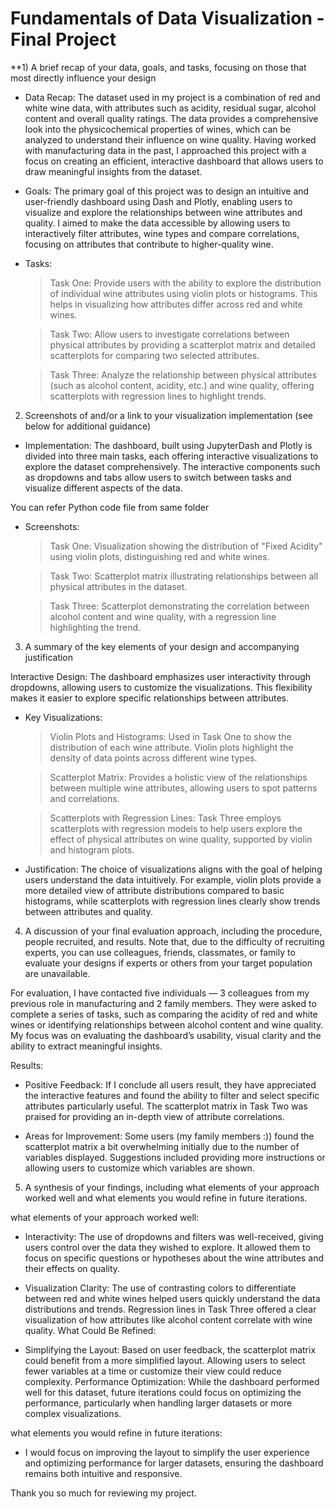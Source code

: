 # Fundamentals of Data Visualization - Final Project

**1)  A brief recap of your data, goals, and tasks, focusing on those that most directly influence your design

* Data Recap: The dataset used in my project is a combination of red and white wine data, with attributes such as acidity, residual sugar, alcohol content and overall quality ratings. The data provides a comprehensive look into the physicochemical properties of wines, which can be analyzed to understand their influence on wine quality. Having worked with manufacturing data in the past, I approached this project with a focus on creating an efficient, interactive dashboard that allows users to draw meaningful insights from the dataset.

* Goals: The primary goal of this project was to design an intuitive and user-friendly dashboard using Dash and Plotly, enabling users to visualize and explore the relationships between wine attributes and quality. I aimed to make the data accessible by allowing users to interactively filter attributes, wine types and compare correlations, focusing on attributes that contribute to higher-quality wine.

* Tasks:

   > Task One: Provide users with the ability to explore the distribution of individual wine attributes using violin plots or histograms. This helps in visualizing how attributes differ across red and white wines.

   > Task Two: Allow users to investigate correlations between physical attributes by providing a scatterplot matrix and detailed scatterplots for comparing two selected attributes.

   > Task Three: Analyze the relationship between physical attributes (such as alcohol content, acidity, etc.) and wine quality, offering scatterplots with regression lines to highlight trends.


2)  Screenshots of and/or a link to your visualization implementation (see below for additional guidance)
   
* Implementation: The dashboard, built using JupyterDash and Plotly is divided into three main tasks, each offering interactive visualizations to explore the dataset comprehensively. The interactive components such as dropdowns and tabs allow users to switch between tasks and visualize different aspects of the data.

You can refer Python code file from same folder

* Screenshots:
  > Task One: Visualization showing the distribution of "Fixed Acidity" using violin plots, distinguishing red and white wines.


  > Task Two: Scatterplot matrix illustrating relationships between all physical attributes in the dataset.


  > Task Three: Scatterplot demonstrating the correlation between alcohol content and wine quality, with a regression line highlighting the trend.



3) A summary of the key elements of your design and accompanying justification

Interactive Design: The dashboard emphasizes user interactivity through dropdowns, allowing users to customize the visualizations. This flexibility makes it easier to explore specific relationships between attributes.

* Key Visualizations:
  
  > Violin Plots and Histograms: Used in Task One to show the distribution of each wine attribute. Violin plots highlight the density of data points across different wine types.
  
  > Scatterplot Matrix: Provides a holistic view of the relationships between multiple wine attributes, allowing users to spot patterns and correlations.
  
  > Scatterplots with Regression Lines: Task Three employs scatterplots with regression models to help users explore the effect of physical attributes on wine quality, supported by violin and histogram plots.

* Justification: The choice of visualizations aligns with the goal of helping users understand the data intuitively. For example, violin plots provide a more detailed view of attribute distributions compared to basic histograms, while scatterplots with regression lines clearly show trends between attributes and quality.


4) A discussion of your final evaluation approach, including the procedure, people recruited, and results. Note that, due to the difficulty of recruiting experts, you can use colleagues, friends, classmates, or family to evaluate your designs if experts or others from your target population are unavailable.
   
For evaluation, I have contacted five individuals — 3 colleagues from my previous role in manufacturing and 2 family members. They were asked to complete a series of tasks, such as comparing the acidity of red and white wines or identifying relationships between alcohol content and wine quality. My focus was on evaluating the dashboard’s usability, visual clarity and the ability to extract meaningful insights.

Results:

* Positive Feedback: If I conclude all users result, they have appreciated the interactive features and found the ability to filter and select specific attributes particularly useful. The scatterplot matrix in Task Two was praised for providing an in-depth view of attribute correlations.

* Areas for Improvement: Some users (my family members :)) found the scatterplot matrix a bit overwhelming initially due to the number of variables displayed. Suggestions included providing more instructions or allowing users to customize which variables are shown.

5. A synthesis of your findings, including what elements of your approach worked well and what elements you would refine in future iterations.

what elements of your approach worked well:

* Interactivity: The use of dropdowns and filters was well-received, giving users control over the data they wished to explore. It allowed them to focus on specific questions or hypotheses about the wine attributes and their effects on quality.

* Visualization Clarity: The use of contrasting colors to differentiate between red and white wines helped users quickly understand the data distributions and trends. Regression lines in Task Three offered a clear visualization of how attributes like alcohol content correlate with wine quality.
What Could Be Refined:

* Simplifying the Layout: Based on user feedback, the scatterplot matrix could benefit from a more simplified layout. Allowing users to select fewer variables at a time or customize their view could reduce complexity.
Performance Optimization: While the dashboard performed well for this dataset, future iterations could focus on optimizing the performance, particularly when handling larger datasets or more complex visualizations.

what elements you would refine in future iterations:

* I would focus on improving the layout to simplify the user experience and optimizing performance for larger datasets, ensuring the dashboard remains both intuitive and responsive.

Thank you so much for reviewing my project.
